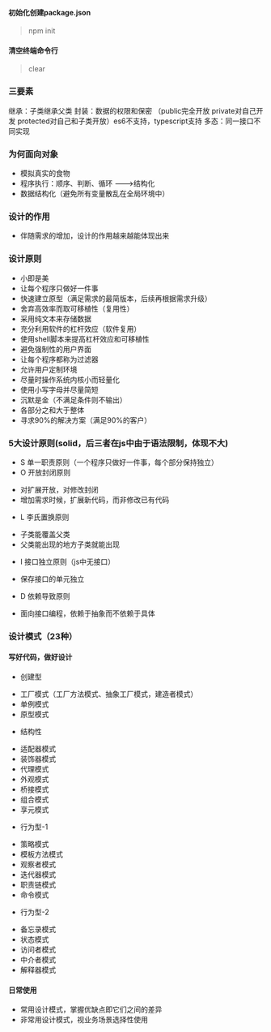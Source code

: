 #### 初始化创建package.json
> npm init

#### 清空终端命令行
> clear

### 三要素
继承：子类继承父类
封装：数据的权限和保密  （public完全开放 private对自己开发 protected对自己和子类开放）es6不支持，typescript支持
多态：同一接口不同实现

### 为何面向对象
- 模拟真实的食物
- 程序执行：顺序、判断、循环 --->结构化
- 数据结构化（避免所有变量散乱在全局环境中）

### 设计的作用
- 伴随需求的增加，设计的作用越来越能体现出来

### 设计原则
- 小即是美
- 让每个程序只做好一件事
- 快速建立原型（满足需求的最简版本，后续再根据需求升级）
- 舍弃高效率而取可移植性（复用性）
- 采用纯文本来存储数据
- 充分利用软件的杠杆效应（软件复用）
- 使用shell脚本来提高杠杆效应和可移植性
- 避免强制性的用户界面
- 让每个程序都称为过滤器
- 允许用户定制环境
- 尽量时操作系统内核小而轻量化
- 使用小写字母并尽量简短
- 沉默是金（不满足条件则不输出）
- 各部分之和大于整体
- 寻求90%的解决方案（满足90%的客户）

### 5大设计原则(solid，后三者在js中由于语法限制，体现不大)
- S 单一职责原则（一个程序只做好一件事，每个部分保持独立）
- O 开放封闭原则
 + 对扩展开放，对修改封闭
 + 增加需求时候，扩展新代码，而非修改已有代码
- L 李氏置换原则
 + 子类能覆盖父类
 + 父类能出现的地方子类就能出现
- I 接口独立原则（js中无接口）
 + 保存接口的单元独立
- D 依赖导致原则
 + 面向接口编程，依赖于抽象而不依赖于具体

 ### 设计模式（23种）
 #### 写好代码，做好设计
- 创建型
 + 工厂模式（工厂方法模式、抽象工厂模式，建造者模式）
 + 单例模式
 + 原型模式
- 结构性
 + 适配器模式
 + 装饰器模式
 + 代理模式
 + 外观模式
 + 桥接模式
 + 组合模式
 + 享元模式
- 行为型-1
 + 策略模式
 + 模板方法模式
 + 观察者模式
 + 迭代器模式
 + 职责链模式
 + 命令模式
- 行为型-2
 + 备忘录模式
 + 状态模式
 + 访问者模式
 + 中介者模式
 + 解释器模式

 #### 日常使用
 - 常用设计模式，掌握优缺点即它们之间的差异
 - 非常用设计模式，视业务场景选择性使用